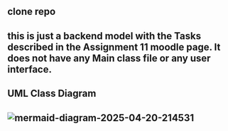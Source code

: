 clone repo
-
this is just a backend model with the Tasks described in the Assignment 11 moodle page. It does not have any Main class file or any user interface.
-
## UML Class Diagram
![mermaid-diagram-2025-04-20-214531](https://github.com/user-attachments/assets/054021d4-bf2c-4a19-9531-e5bb027804f2)
-

